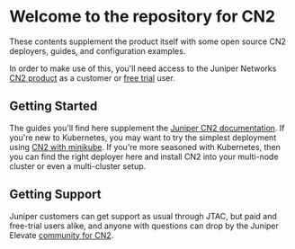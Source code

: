 # Welcome to the repository for CN2

These contents supplement the product itself with some open source CN2 deployers, guides, and configuration examples.

In order to make use of this, you'll need access to the Juniper Networks [CN2 product](https://www.juniper.net/us/en/products/sdn-and-orchestration/contrail/cloud-native-contrail-networking.html) as a customer or [free trial](https://www.juniper.net/us/en/forms/cn2-free-trial.html) user.

## Getting Started 

The guides you'll find here supplement the [Juniper CN2 documentation](https://www.juniper.net/documentation/product/us/en/cloud-native-contrail-networking/). If you're new to Kubernetes, you may want to try the simplest deployment using [CN2 with minikube](https://github.com/Juniper/contrail-networking/tree/main/minikube). If you're more seasoned with Kubernetes, then you can find the right deployer here and install CN2 into your multi-node cluster or even a multi-cluster setup.

## Getting Support

Juniper customers can get support as usual through JTAC, but paid and free-trial users alike, and anyone with questions can drop by the Juniper Elevate [community for CN2](https://community.juniper.net/answers/communities/community-home?communitykey=33a620e9-dd0e-4df4-ba5c-200cbf73b292).
